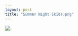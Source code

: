 ```yaml
---
layout: post
title: "Summer Night Skies.png"
---
```

<img id="img" src=" {{ site.baseurl}}/images/24-08-16-20-Summer-Night-Skies.png"/>